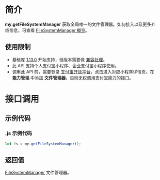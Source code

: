 # 简介
**my.getFileSystemManager** 获取全局唯一的文件管理器。如何接入以及更多介绍信息，可查看 [FileSystemManager 概览](https://opendocs.alipay.com/mini/api/0226od)。

## 使用限制

- 基础库 [1.13.0](https://opendocs.alipay.com/mini/framework/lib) 开始支持，低版本需要做 [兼容处理](https://opendocs.alipay.com/mini/framework/compatibility)。
- 此 API 支持个人支付宝小程序、企业支付宝小程序使用。
- 调用此 API 前，需要登录 [支付宝开放平台](https://open.alipay.com/develop/manage)，点击进入对应小程序详情页，在 **能力管理** 中添加 **文件管理器**，否则无权调用支付宝能力的接口。

# 接口调用

## 示例代码

### .js 示例代码
```javascript
let fs = my.getFileSystemManager();
```

## 返回值
[FileSystemManager](https://opendocs.alipay.com/mini/api/0226od) 文件管理器。
